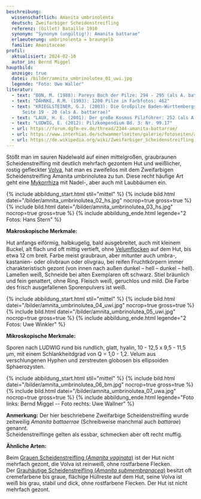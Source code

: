```yaml
---
beschreibung:
  wissenschaftlich: Amanita umbrinolenta
  deutsch: Zweifarbiger Scheidenstreifling
  referenz: (Gillet) Bataille 1910
  synonym: "Synonym (ungültig!): Amanita battarae"
  erlaeuterung: umbrinolenta = braungelb
  familie: Amanitaceae
profil:
  aktualisiert: 2024-02-10
  autor_in: Bernd Miggel
hauptbild:
  anzeige: true
  datei: /bilder/amnita_umbrinolutea_01_uwi.jpg
  legende: "Foto: Uwe Waller"
literatur:
  - text: "BON, M. (1988): Pareys Buch der Pilze: 294 - 295 (als A. battarrae)"
  - text: "DÄHNKE, R.M. (1993): 1200 Pilze in Farbfotos: 462"
  - text: "KRIEGLSTEINER, G.J. (2003): Die Großpilze Baden-Württembergs, Band 4,
      Seite 19 - 20 (als A. battarrae)"
  - text: "LAUX, H. E. (2001): Der große Kosmos Pilzführer: 252 (als A. battarrae)"
  - text: "LUDWIG, E. (2012): Pilzkompendium Bd. 3: Nr. 99.17"
  - url: https://forum.dgfm-ev.de/thread/2344-amanita-battarrae/
  - url: https://www.interhias.de/schwammerlseiten/galerie/fotoseiten/amanita-battarae-1.html
  - url: https://de.wikipedia.org/wiki/Zweifarbiger_Scheidenstreifling
---
```

Stößt man im sauren Nadelwald auf einen mittelgroßen, graubraunen Scheidenstreifling mit deutlich mehrfach gezontem Hut und weißlicher, rostig gefleckter [Volva](Volva "Glossar"), hat man es zweifellos mit dem Zweifarbigen Scheidenstreifling Amanita umbrinolutea zu tun. Diese recht häufige Art geht eine [Mykorrhiza](Mykorrhiza "Glossar") mit Nadel-, aber auch mit Laubbäumen ein.

{% include abbildung_start.html stil="mittel" %}
{% include bild.html datei="/bilder/amnita_umbrinolutea_02_hs.jpg" nocrop=true gross=true %}
{% include bild.html datei="/bilder/amnita_umbrinolutea_03_hs.jpg" nocrop=true gross=true %}
{% include abbildung_ende.html legende="2 Fotos: Hans Stern" %}

**Makroskopische Merkmale:**

Hut anfangs eiförmig, halbkugelig, bald ausgebreitet, auch mit kleinem Buckel, alt flach und oft mittig vertieft, ohne [Velumflocken](Velum "Glossar") auf dem Hut, bis etwa 12 cm breit. Farbe meist graubraun, aber mitunter auch umbra-, kastanien- oder olivbraun oder olivgrau, bei reifen Fruchtkörpern immer charakteristisch gezont (von innen nach außen dunkel – hell – dunkel – hell). Lamellen weiß, Schneide bei alten Exemplaren oft schwarz. Stiel bräunlich und fein genattert, ohne Ring. Fleisch weiß, geruchlos und mild. Die Farbe des frisch ausgefallenen Sporenpulvers ist weiß.

{% include abbildung_start.html stil="mittel" %}
{% include bild.html datei="/bilder/amnita_umbrinolutea_04_uwi.jpg" nocrop=true gross=true %}
{% include bild.html datei="/bilder/amnita_umbrinolutea_05_uwi.jpg" nocrop=true gross=true %}
{% include abbildung_ende.html legende="2 Fotos: Uwe Winkler" %}

**Mikroskopische Merkmale:**

Sporen nach LUDWIG rund bis rundlich, glatt, hyalin, 10 - 12,5 x 9,5 - 11,5 µm, mit einem Schlankheitdgrad von Q = 1,0 - 1,2. Velum aus verschlungenen Hyphen und zerstreuten globosen bis ellipsoiden Sphaerozysten.

{% include abbildung_start.html stil="mittel" %}
{% include bild.html datei="/bilder/amnita_umbrinolutea_06_bm.jpg" nocrop=true gross=true %}
{% include bild.html datei="/bilder/amnita_umbrinolutea_07_uwa.jpg" nocrop=true gross=true %}
{% include abbildung_ende.html legende="Foto links: Bernd Miggel -- Foto rechts: Uwe Wallner" %}

**Anmerkung:** Der hier beschriebene Zweifarbige Scheidenstreifling wurde zeitweilig *Amanita battaerrae* (Schreibweise manchmal auch *battarae*) genannt.\
Scheidenstreiflinge gelten als essbar, schmecken aber oft recht muffig.

**Ähnliche Arten:**

Beim  [Grauen Scheidenstreifling (*Amanita vaginata*)](/pilze/amanita-vaginata-grauer-scheidenstreifling) ist der Hut nicht mehrfach gezont, die Volva ist reinweiß, ohne rostfarbene Flecken.\
Der [Grauhäutige Scheidenstreifling (*Amanita submembranacea*)](/pilze/amanita-submembranacea-grauhäutiger-scheidenstreifling) besitzt oft cremefarbene bis graue, flächige Hüllreste auf dem Hut, seine Volva ist weiß bis grau, stabil und dick, ohne rostfarbene Flecken. Der Hut ist nicht mehrfach gezont.